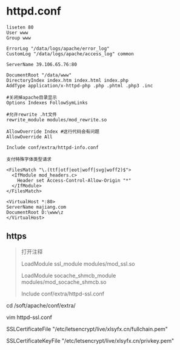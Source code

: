# httpd.conf

```
liseten 80
User www
Group www

ErrorLog "/data/logs/apache/error_log"
CustomLog "/data/logs/apache/access_log" common

ServerName 39.106.65.76:80

DocumentRoot "/data/www"
DirectoryIndex index.htm index.html index.php
AddType application/x-httpd-php .php .phtml .php3 .inc 

#关闭掉apache目录显示
Options Indexes FollowSymLinks

#允许rewrite .ht文件
rewrite_module modules/mod_rewrite.so

AllowOverride Index #这行代码会有问题
AllowOverride All

Include conf/extra/httpd-info.conf

支付特殊字体类型请求

<FilesMatch "\.(ttf|otf|eot|woff|svg|woff2)$">
  <IfModule mod_headers.c>
    Header set Access-Control-Allow-Origin "*"
  </IfModule>
</FilesMatch>

<VirtualHost *:80>
ServerName majiang.com
DocumentRoot D:\www\z
</VirtualHost>
```

> 

## https

> 打开注释
> 
> 
> LoadModule ssl\_module modules/mod\_ssl.so
> 
> 
> LoadModule socache\_shmcb\_module modules/mod\_socache\_shmcb.so
> 
> 
> Include conf/extra/httpd\-ssl.conf

cd /soft/apache/conf/extra/

vim httpd\-ssl.conf

SSLCertificateFile "/etc/letsencrypt/live/xlsyfx.cn/fullchain.pem"

SSLCertificateKeyFile "/etc/letsencrypt/live/xlsyfx.cn/privkey.pem"
